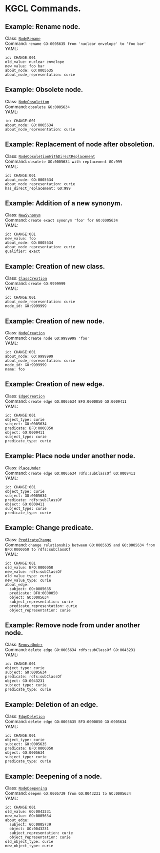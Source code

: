 # KGCL Commands.

## Example: Rename node.
Class: [`NodeRename`](https://w3id.org/kgcl/NodeRename) </br>Command: `rename GO:0005635 from 'nuclear envelope' to 'foo bar'`</br>YAML:
```
id: CHANGE:001
old_value: nuclear envelope
new_value: foo bar
about_node: GO:0005635
about_node_representation: curie

```
## Example: Obsolete node.
Class: [`NodeObsoletion`](https://w3id.org/kgcl/NodeObsoletion) </br>Command: `obsolete GO:0005634`</br>YAML:
```
id: CHANGE:001
about_node: GO:0005634
about_node_representation: curie

```
## Example: Replacement of node after obsoletion.
Class: [`NodeObsoletionWithDirectReplacement`](https://w3id.org/kgcl/NodeObsoletionWithDirectReplacement) </br>Command: `obsolete GO:0005634 with replacement GO:999`</br>YAML:
```
id: CHANGE:001
about_node: GO:0005634
about_node_representation: curie
has_direct_replacement: GO:999

```
## Example: Addition of a new synonym.
Class: [`NewSynonym`](https://w3id.org/kgcl/NewSynonym) </br>Command: `create exact synonym 'foo' for GO:0005634`</br>YAML:
```
id: CHANGE:001
new_value: foo
about_node: GO:0005634
about_node_representation: curie
qualifier: exact

```
## Example: Creation of new class.
Class: [`ClassCreation`](https://w3id.org/kgcl/ClassCreation) </br>Command: `create GO:9999999`</br>YAML:
```
id: CHANGE:001
about_node_representation: curie
node_id: GO:9999999

```
## Example: Creation of new node.
Class: [`NodeCreation`](https://w3id.org/kgcl/NodeCreation) </br>Command: `create node GO:9999999 'foo'`</br>YAML:
```
id: CHANGE:001
about_node: GO:9999999
about_node_representation: curie
node_id: GO:9999999
name: foo

```
## Example: Creation of new edge.
Class: [`EdgeCreation`](https://w3id.org/kgcl/EdgeCreation) </br>Command: `create edge GO:0005634 BFO:0000050 GO:0009411`</br>YAML:
```
id: CHANGE:001
object_type: curie
subject: GO:0005634
predicate: BFO:0000050
object: GO:0009411
subject_type: curie
predicate_type: curie

```
## Example: Place node under another node.
Class: [`PlaceUnder`](https://w3id.org/kgcl/PlaceUnder) </br>Command: `create edge GO:0005634 rdfs:subClassOf GO:0009411`</br>YAML:
```
id: CHANGE:001
object_type: curie
subject: GO:0005634
predicate: rdfs:subClassOf
object: GO:0009411
subject_type: curie
predicate_type: curie

```
## Example: Change predicate.
Class: [`PredicateChange`](https://w3id.org/kgcl/PredicateChange) </br>Command: `change relationship between GO:0005635 and GO:0005634 from BFO:0000050 to rdfs:subClassOf`</br>YAML:
```
id: CHANGE:001
old_value: BFO:0000050
new_value: rdfs:subClassOf
old_value_type: curie
new_value_type: curie
about_edge:
  subject: GO:0005635
  predicate: BFO:0000050
  object: GO:0005634
  subject_representation: curie
  predicate_representation: curie
  object_representation: curie

```
## Example: Remove node from under another node.
Class: [`RemoveUnder`](https://w3id.org/kgcl/RemoveUnder) </br>Command: `delete edge GO:0005634 rdfs:subClassOf GO:0043231`</br>YAML:
```
id: CHANGE:001
object_type: curie
subject: GO:0005634
predicate: rdfs:subClassOf
object: GO:0043231
subject_type: curie
predicate_type: curie

```
## Example: Deletion of an edge.
Class: [`EdgeDeletion`](https://w3id.org/kgcl/EdgeDeletion) </br>Command: `delete edge GO:0005635 BFO:0000050 GO:0005634`</br>YAML:
```
id: CHANGE:001
object_type: curie
subject: GO:0005635
predicate: BFO:0000050
object: GO:0005634
subject_type: curie
predicate_type: curie

```
## Example: Deepening of a node.
Class: [`NodeDeepening`](https://w3id.org/kgcl/NodeDeepening) </br>Command: `deepen GO:0005739 from GO:0043231 to GO:0005634`</br>YAML:
```
id: CHANGE:001
old_value: GO:0043231
new_value: GO:0005634
about_edge:
  subject: GO:0005739
  object: GO:0043231
  subject_representation: curie
  object_representation: curie
old_object_type: curie
new_object_type: curie

```
